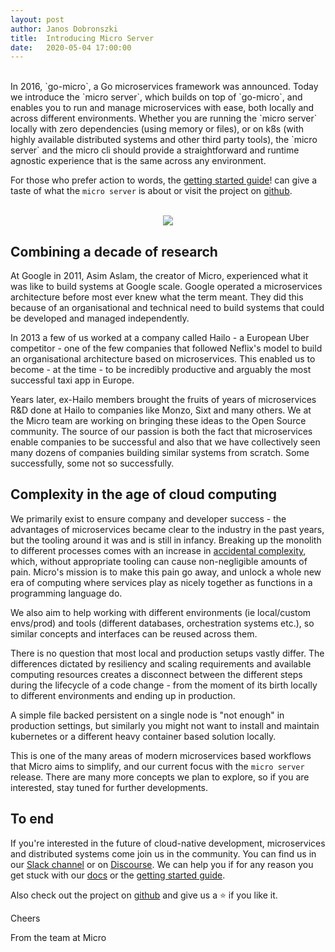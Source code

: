```yaml
---
layout:	post
author: Janos Dobronszki
title:	Introducing Micro Server
date:	2020-05-04 17:00:00
---
```

<br>
In 2016, `go-micro`, a Go microservices framework was announced. Today we introduce the `micro server`, which builds on top of `go-micro`, and enables you to run and manage microservices with ease, both locally and across different environments. Whether you are running the `micro server` locally with zero dependencies (using memory or files), or on k8s (with highly available distributed systems and other third party tools), the `micro server` and the micro cli should provide a straightforward and runtime agnostic experience that is the same across any environment.


For those who prefer action to words, the [getting started guide](https://micro.mu/docs/getting-started.html)! can give a taste of what the `micro server` is about or visit the project on [github](https://github.com/micro/micro).

<br>
<div style="text-align: center; width: 100%;">
  <img src="https://micro.mu/images/runtime10.svg" />
</div>

## Combining a decade of research

At Google in 2011, Asim Aslam, the creator of Micro, experienced what it was like to build systems at Google scale. Google operated a microservices architecture before most ever knew what the term meant. They did this because of an organisational and technical need to build systems that could be developed and managed independently.

In 2013 a few of us worked at a company called Hailo - a European Uber competitor - one of the few companies that followed Neflix's model to build an organisational architecture based on microservices. This enabled us to become - at the time - to be incredibly productive and arguably the most successful taxi app in Europe.

Years later, ex-Hailo members brought the fruits of years of microservices R&D done at Hailo to companies like Monzo, Sixt and many others. We at the Micro team are working on bringing these ideas to the Open Source community. The source of our passion is both the fact that microservices enable companies to be successful and also that we have collectively seen many dozens of companies building similar systems from scratch. Some successfully, some not so successfully.

## Complexity in the age of cloud computing

We primarily exist to ensure company and developer success - the advantages of microservices became clear to the industry in the past years, but the tooling around it was and is still in infancy. Breaking up the monolith to different processes comes with an increase in [accidental complexity](https://en.wikipedia.org/wiki/No_Silver_Bullet), which, without appropriate tooling can cause non-negligible amounts of pain. Micro's mission is to make this pain go away, and unlock a whole new era of computing where services play as nicely together as functions in a programming language do.

We also aim to help working with different environments (ie local/custom envs/prod) and tools (different databases, orchestration systems etc.), so similar concepts and interfaces can be reused across them.

There is no question that most local and production setups vastly differ.
The differences dictated by resiliency and scaling requirements and available computing resources creates a disconnect between the different steps during the lifecycle of a code change - from the moment of its birth locally to different environments and ending up in production.

A simple file backed persistent on a single node is "not enough" in production settings, but similarly you might not want to install and maintain kubernetes or a different heavy container based solution locally.

This is one of the many areas of modern microservices based workflows that Micro aims to simplify, and our current focus with the `micro server` release. There are many more concepts we plan to explore, so if you are interested, stay tuned for further developments.

## To end

If you're interested in the future of cloud-native development, microservices and distributed systems come join us in the community. You can find us in our [Slack channel](https://slack.micro.mu) or on [Discourse](https://community.micro.mu/). We can help you if for any reason you get stuck with our [docs](https://micro.mu/docs) or the [getting started guide](https://micro.mu/docs/getting-started.html).

Also check out the project on [github](https://github.com/micro/micro) and give us a ⭐ if you like it.

Cheers

From the team at Micro
